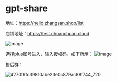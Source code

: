 # gpt-share

地址：https://hello.zhangsan.shop/list



店铺地址：https://test.chuanchuan.cloud 


![image](https://github.com/sfvsfv/gpt-share/assets/62045791/4bb5440d-51cb-4f90-a63a-fff847b0abac)

选择plus账号进入，输入授权码，如下所示：
![image](https://github.com/sfvsfv/gpt-share/assets/62045791/4b6086a9-2b6a-4ff2-b60d-83f699171ddb)


售后群：

![4270f9fc39810abe23e0c879ac88f744_720](https://github.com/sfvsfv/chatgpt-share/assets/62045791/fd036e9a-0028-43a9-b986-e48aac3032e1)
